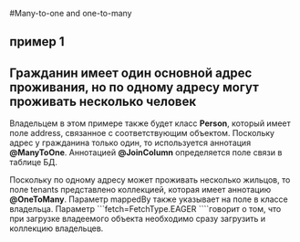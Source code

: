 #Many-to-one and one-to-many

## пример 1

 Гражданин имеет один основной адрес проживания, но по одному адресу могут проживать несколько человек
 ---
 Владельцем в этом примере также будет класс **Person**, который имеет поле address, связанное с соответствующим объектом.
 Поскольку адрес у гражданина только один, то используется аннотация **@ManyToOne**. Аннотацией **@JoinColumn**
 определяется поле связи в таблице БД.
 
  Поскольку по одному адресу может проживать несколько жильцов, то поле tenants представлено коллекцией, которая имеет
  аннотацию **@OneToMany**. Параметр mappedBy также указывает на поле в классе владельца. Параметр 
  ```fetch=FetchType.EAGER ````говорит о том, что при загрузке владеемого объекта необходимо сразу загрузить и 
  коллекцию владельцев.